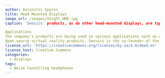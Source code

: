```yaml
---
author: Avlonitis Spyros
title: Head Mounted Displays
image_url: /images/XSight_HMD.jpg
caption: 'Sensics' products, as do other head-mounted displays, are typically used with peripherals such as those that perform motion tracking and eye tracking.

Applications
The company's products are being used in various applications such as defense, automotive, and academic research.
Open-source virtual reality products. Sensics is the co-founder of the OSVR ecosystem and technical lead of its software platfor'
license_url: 'https://creativecommons.org/licenses/by-sa/4.0/deed.en'
license_text: Creative Commons
categories:
  - displays
tags:
  - Noise Cancelling headphones
---
```

